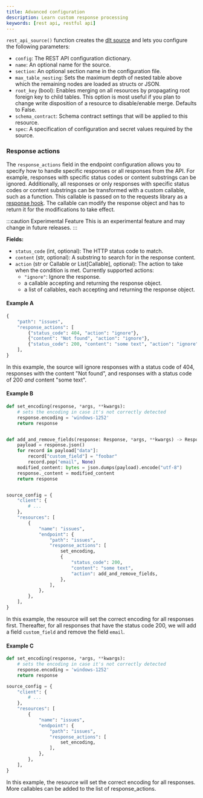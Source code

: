 ```yaml
---
title: Advanced configuration
description: Learn custom response processing
keywords: [rest api, restful api]
---
```


`rest_api_source()` function creates the [dlt source](../../../general-usage/source.md) and lets you configure the following parameters:

- `config`: The REST API configuration dictionary.
- `name`: An optional name for the source.
- `section`: An optional section name in the configuration file.
- `max_table_nesting`: Sets the maximum depth of nested table above which the remaining nodes are loaded as structs or JSON.
- `root_key` (bool): Enables merging on all resources by propagating root foreign key to child tables. This option is most useful if you plan to change write disposition of a resource to disable/enable merge. Defaults to False.
- `schema_contract`: Schema contract settings that will be applied to this resource.
- `spec`: A specification of configuration and secret values required by the source.

### Response actions

The `response_actions` field in the endpoint configuration allows you to specify how to handle specific responses or all responses from the API. For example, responses with specific status codes or content substrings can be ignored.
Additionally, all responses or only responses with specific status codes or content substrings can be transformed with a custom callable, such as a function. This callable is passed on to the requests library as a [response hook](https://requests.readthedocs.io/en/latest/user/advanced/#event-hooks). The callable can modify the response object and has to return it for the modifications to take effect.

:::caution Experimental Feature
This is an experimental feature and may change in future releases.
:::

**Fields:**

- `status_code` (int, optional): The HTTP status code to match.
- `content` (str, optional): A substring to search for in the response content.
- `action` (str or Callable or List[Callable], optional): The action to take when the condition is met. Currently supported actions:
  - `"ignore"`: Ignore the response.
  - a callable accepting and returning the response object.
  - a list of callables, each accepting and returning the response object.


#### Example A

```py
{
    "path": "issues",
    "response_actions": [
        {"status_code": 404, "action": "ignore"},
        {"content": "Not found", "action": "ignore"},
        {"status_code": 200, "content": "some text", "action": "ignore"},
    ],
}
```

In this example, the source will ignore responses with a status code of 404, responses with the content "Not found", and responses with a status code of 200 _and_ content "some text".

#### Example B

```py
def set_encoding(response, *args, **kwargs):
    # sets the encoding in case it's not correctly detected
    response.encoding = 'windows-1252'
    return response


def add_and_remove_fields(response: Response, *args, **kwargs) -> Response:
    payload = response.json()
    for record in payload["data"]:
        record["custom_field"] = "foobar"
        record.pop("email", None)
    modified_content: bytes = json.dumps(payload).encode("utf-8")
    response._content = modified_content
    return response


source_config = {
    "client": {
        # ...
    },
    "resources": [
        {
            "name": "issues",
            "endpoint": {
                "path": "issues",
                "response_actions": [
                    set_encoding,
                    {
                        "status_code": 200,
                        "content": "some text",
                        "action": add_and_remove_fields,
                    },
                ],
            },
        },
    ],
}
```

In this example, the resource will set the correct encoding for all responses first. Thereafter, for all responses that have the status code 200, we will add a field `custom_field` and remove the field `email`.

#### Example C

```py
def set_encoding(response, *args, **kwargs):
    # sets the encoding in case it's not correctly detected
    response.encoding = 'windows-1252'
    return response

source_config = {
    "client": {
        # ...
    },
    "resources": [
        {
            "name": "issues",
            "endpoint": {
                "path": "issues",
                "response_actions": [
                    set_encoding,
                ],
            },
        },
    ],
}
```

In this example, the resource will set the correct encoding for all responses. More callables can be added to the list of response_actions.

